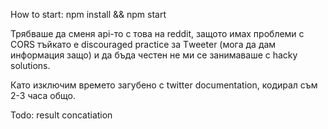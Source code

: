 How to start:
npm install && npm start

Трябваше да сменя api-то с това на reddit, защото имах проблеми с CORS тъйкато е discouraged practice за Тweeter (мога да дам информация защо) и да бъда честен не ми се занимаваше с hacky solutions.

Като изключим времето загубено с twitter documentation, кодирал съм 2-3 часа общо.


Todo: result concatiation